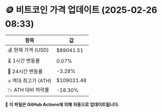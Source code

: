 # 🪙 비트코인 가격 업데이트 (2025-02-26 08:33)

| 항목                | 값 |
|--------------------|----------------|
| 💰 현재 가격 (USD) | $89041.51 |
| ⏳ 1시간 변동률    | 0.07% |
| 📆 24시간 변동률   | -3.28% |
| 🔝 역대 최고가 (ATH) | $109021.48 |
| 📉 ATH 대비 하락률 | -18.30% |

🔄 **이 파일은 GitHub Actions에 의해 자동으로 업데이트됩니다.**
